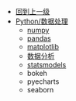 - [回到上一级](Python/)
- [Python/数据处理](Python/数据处理/)
  - [numpy](Python/数据处理/numpy)
  - [pandas](Python/数据处理/pandas)
  - [matplotlib](Python/数据处理/matplotlib)
  - [数据分析](Python/数据处理/数据分析)
  - [statsmodels](Python/数据处理/statsmodels)
  - bokeh
  - pyecharts
  - seaborn